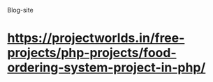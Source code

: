  Blog-site 
# https://projectworlds.in/free-projects/php-projects/food-ordering-system-project-in-php/
